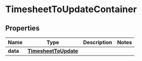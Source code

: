 

# TimesheetToUpdateContainer


## Properties

| Name | Type | Description | Notes |
|------------ | ------------- | ------------- | -------------|
|**data** | [**TimesheetToUpdate**](TimesheetToUpdate.md) |  |  |



